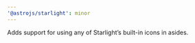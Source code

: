 ```yaml
---
'@astrojs/starlight': minor
---
```


Adds support for using any of Starlight’s built-in icons in asides.
